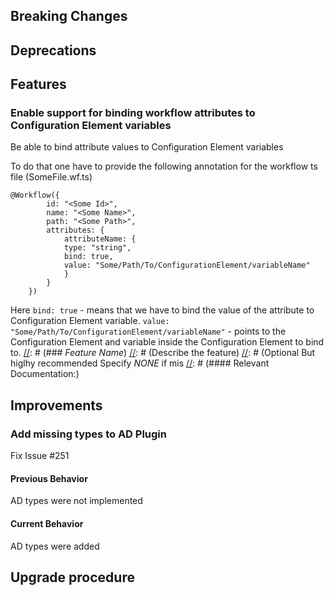 [//]: # (VERSION_PLACEHOLDER DO NOT DELETE)
[//]: # (Used when working on a new release. Placed together with the Version.md)
[//]: # (Nothing here is optional. If a step must not be performed, it must be said so)
[//]: # (Do not fill the version, it will be done automatically)
[//]: # (Quick Intro to what is the focus of this release)

## Breaking Changes
[//]: # (### *Breaking Change*)
[//]: # (Describe the breaking change AND explain how to resolve it)
[//]: # (You can utilize internal links /e.g. link to the upgrade procedure, link to the improvement|deprecation that introduced this/)


## Deprecations
[//]: # (### *Deprecation*)
[//]: # (Explain what is deprecated and suggest alternatives)


[//]: # (Features -> New Functionality)
## Features
### Enable support for binding workflow attributes to Configuration Element variables 
Be able to bind attribute values to Configuration Element variables

To do that one have to provide the following annotation for the workflow ts file (SomeFile.wf.ts)
```
@Workflow({
        id: "<Some Id>",
        name: "<Some Name>",
        path: "<Some Path>",
        attributes: {
            attributeName: {
            type: "string",
            bind: true,   
            value: "Some/Path/To/ConfigurationElement/variableName"
            }
        }
    })
```
Here
`bind: true` - means that we have to bind the value of the attribute to Configuration Element variable.
`value: "Some/Path/To/ConfigurationElement/variableName"` - points to the Configuration Element and variable inside the Configuration Element to bind to.
[//]: # (### *Feature Name*)
[//]: # (Describe the feature)
[//]: # (Optional But higlhy recommended Specify *NONE* if mis
[//]: # (#### Relevant Documentation:)


[//]: # (Improvements -> Bugfixes/hotfixes or general improvements)
## Improvements

### Add missing types to AD Plugin

Fix Issue #251

#### Previous Behavior

AD types were not implemented

#### Current Behavior

AD types were added

[//]: # (### *Improvement Name* )
[//]: # (Talk ONLY regarding the improvement)
[//]: # (Optional But higlhy recommended)
[//]: # (#### Previous Behavior)
[//]: # (Explain how it used to behave, regarding to the change)
[//]: # (Optional But higlhy recommended)
[//]: # (#### New Behavior)
[//]: # (Explain how it behaves now, regarding to the change)
[//]: # (Optional But higlhy recommended Specify *NONE* if missing)
[//]: # (#### Relevant Documentation:)


## Upgrade procedure
[//]: # (Explain in details if something needs to be done)
[//]: # (## Changelog:)
[//]: # (Pull request links)
